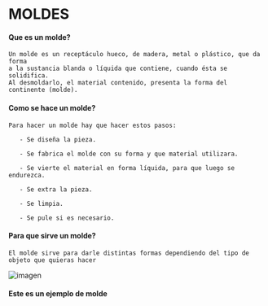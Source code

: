 # MOLDES

#### Que es un molde?

```
Un molde es un receptáculo hueco, de madera, metal o plástico, que da forma
a la sustancia blanda o líquida que contiene, cuando ésta se solidifica. 
Al desmoldarlo, el material contenido, presenta la forma del continente (molde).
```

#### Como se hace un molde?
```
Para hacer un molde hay que hacer estos pasos:

   - Se diseña la pieza.
    
   - Se fabrica el molde con su forma y que material utilizara.
    
   - Se vierte el material en forma líquida, para que luego se endurezca.
    
   - Se extra la pieza.
    
   - Se limpia.
    
   - Se pule si es necesario.

```


#### Para que sirve un molde?

```
El molde sirve para darle distintas formas dependiendo del tipo de objeto que quieras hacer

```

![imagen](https://user-images.githubusercontent.com/90753262/153826233-79ab6511-7d07-4a76-8785-eec2c1aa5e7b.png)

#### Este es un ejemplo de molde
